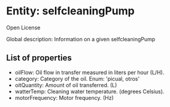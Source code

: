 # Entity: selfcleaningPump

Open License

Global description: Information on a given selfcleaningPump

## List of properties

- oilFlow: Oil flow in transfer measured in liters per hour (L/H).
- category: Category of the oil. Enum: 'picual, otros'
- oitQuantity: Amount of oil transferred. (L)
- watterTemp: Cleaning water temperature. (degrees Celsius).
- motorFrequency: Motor frequency. (Hz)

